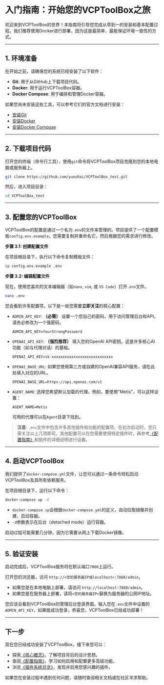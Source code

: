 # 入门指南：开始您的VCPToolBox之旅

欢迎来到VCPToolBox的世界！本指南将引导您完成从零到一的安装和基本配置过程。我们推荐使用Docker进行部署，因为这是最简单、最能保证环境一致性的方式。

---

## 1. 环境准备

在开始之前，请确保您的系统已经安装了以下软件：

*   **Git**: 用于从GitHub上下载项目代码。
*   **Docker**: 用于运行VCPToolBox容器。
*   **Docker Compose**: 用于编排和管理Docker容器。

如果您尚未安装这些工具，可以参考它们的官方文档进行安装：
*   [安装Git](https://git-scm.com/book/zh/v2/起步-安装-Git)
*   [安装Docker](https://docs.docker.com/engine/install/)
*   [安装Docker Compose](https://docs.docker.com/compose/install/)

---

## 2. 下载项目代码

打开您的终端（命令行工具），使用`git`命令将VCPToolBox项目克隆到您的本地电脑或服务器上。

```bash
git clone https://github.com/yuxuhai/VCPToolBox_test.git
```

然后，进入项目目录：

```bash
cd VCPToolBox_test
```

---

## 3. 配置您的VCPToolBox

VCPToolBox的配置是通过一个名为`.env`的文件来管理的。项目提供了一个配置模板`config.env.example`，您需要复制并重命名它，然后根据您的需求进行修改。

**步骤 3.1: 创建配置文件**

在项目根目录下，执行以下命令复制模板文件：

```bash
cp config.env.example .env
```

**步骤 3.2: 编辑配置文件**

现在，使用您喜欢的文本编辑器（如`nano`, `vim`, 或 `VS Code`）打开`.env`文件。

```bash
nano .env
```

您会看到许多配置项，以下是一些您需要**立即关注**的核心配置：

*   `ADMIN_API_KEY`: **（必需）** 设置一个您自己的密码，用于访问管理后台和API。请务必修改为一个强密码。
    ```
    ADMIN_API_KEY=YourStrongPassword
    ```

*   `OPENAI_API_KEY`: **（强烈推荐）** 填入您的OpenAI API密钥。这是许多核心AI功能（如与代理对话）的基础。
    ```
    OPENAI_API_KEY=sk-xxxxxxxxxxxxxxxxxxxxxxxxxxxx
    ```

*   `OPENAI_BASE_URL`: 如果您使用第三方或自建的OpenAI兼容API服务，请在此处填入对应的URL。
    ```
    OPENAI_BASE_URL=https://api.openai.com/v1
    ```

*   `AGENT_NAME`: 选择您希望默认加载的代理。例如，要使用"Metis"，可以这样设置：
    ```
    AGENT_NAME=Metis
    ```
    可用的代理可以在`Agent`目录下找到。

> **注意**: `.env`文件中包含许多其他插件和功能的配置项。在初次启动时，您只需关注以上几项即可。其他配置可以在您需要使用特定插件时，再参考[《配置指南》](./configuration.md)和插件的详细说明进行设置。

---

## 4. 启动VCPToolBox

我们提供了`docker-compose.yml`文件，让您可以通过一条命令轻松启动VCPToolBox及其所有依赖服务。

在项目根目录下，运行以下命令：

```bash
docker-compose up -d
```

*   `docker-compose up`会根据`docker-compose.yml`的定义，自动拉取镜像并创建、启动容器。
*   `-d`参数表示在后台（detached mode）运行容器。

启动过程可能需要几分钟，因为它需要从网上下载Docker镜像。

---

## 5. 验证安装

启动完成后，VCPToolBox服务将在默认端口`7860`上运行。

打开您的浏览器，访问 `http://<您的服务器IP或localhost>:7860/admin`。

*   如果您是在本地电脑上部署，请访问 `http://localhost:7860/admin`。
*   如果您是在服务器上部署，请将`<您的服务器IP>`替换为服务器的公网IP地址。

您应该会看到VCPToolBox的管理后台登录界面。输入您在`.env`文件中设置的`ADMIN_API_KEY`，如果能成功登录，恭喜您，VCPToolBox已经成功部署！

---

## 下一步

现在您已经成功安装了VCPToolBox，接下来您可以：

*   探索[《核心概念》](./core-concepts.md)，了解项目背后的设计思想。
*   查阅[《配置指南》](./configuration.md)，学习如何启用和配置更多高级功能。
*   浏览[《插件系统总览》](./plugins/index.md)，发现并启用您感兴趣的插件。

如果您在安装过程中遇到任何问题，请随时查阅相关文档或在社区寻求帮助。
